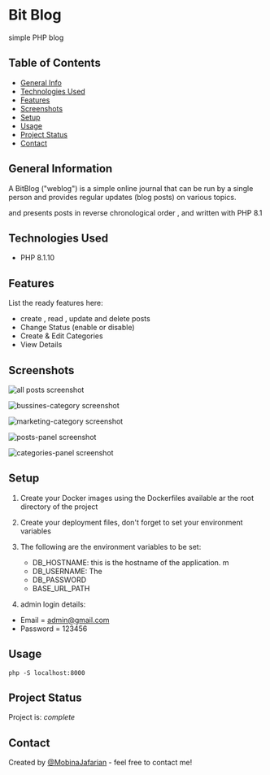 # Bit Blog
simple PHP blog

## Table of Contents
* [General Info](#general-information)
* [Technologies Used](#technologies-used)
* [Features](#features)
* [Screenshots](#screenshots)
* [Setup](#setup)
* [Usage](#usage)
* [Project Status](#project-status)
* [Contact](#contact)
<!-- * [License](#license) -->


## General Information

A BitBlog ("weblog") is a simple online journal that can be run by a single person and provides regular updates (blog posts) on various topics.
 
and
presents posts in reverse chronological order , and written with PHP 8.1



## Technologies Used
- PHP 8.1.10



## Features
List the ready features here:
- create , read , update and delete posts
- Change Status (enable or disable)
- Create & Edit Categories 
- View Details


## Screenshots
![all posts screenshot](./assets/images/screenshots/Screenshot-Bit%20Blog%20all%20posts.png)

![bussines-category screenshot](./assets/images/screenshots/Screenshot-Bussines.png)

![marketing-category screenshot](./assets/images/screenshots/Screenshot-Marketing%20%26%20social%20media.png)

![posts-panel screenshot](./assets/images/screenshots/Screenshot-posts.png)

![categories-panel screenshot](./assets/images/screenshots/Screenshot-categories%20.png)


## Setup
1. Create your Docker images using the Dockerfiles available ar the root directory of the project

2. Create your deployment files, don't forget to set your environment variables

3. The following are the environment variables to be set: 
    - DB_HOSTNAME: this is the hostname of the application. m
    - DB_USERNAME: The 
    - DB_PASSWORD
    - BASE_URL_PATH


13. admin login details: 
- Email = admin@gmail.com 
- Password = 123456


## Usage


`php -S localhost:8000`


## Project Status
Project is: _complete_ 





## Contact
Created by [@MobinaJafarian](https://github.com/MobinaJafarian) - feel free to contact me!


<!-- Optional -->
<!-- ## License -->
<!-- This project is open source and available under the [... License](). -->


